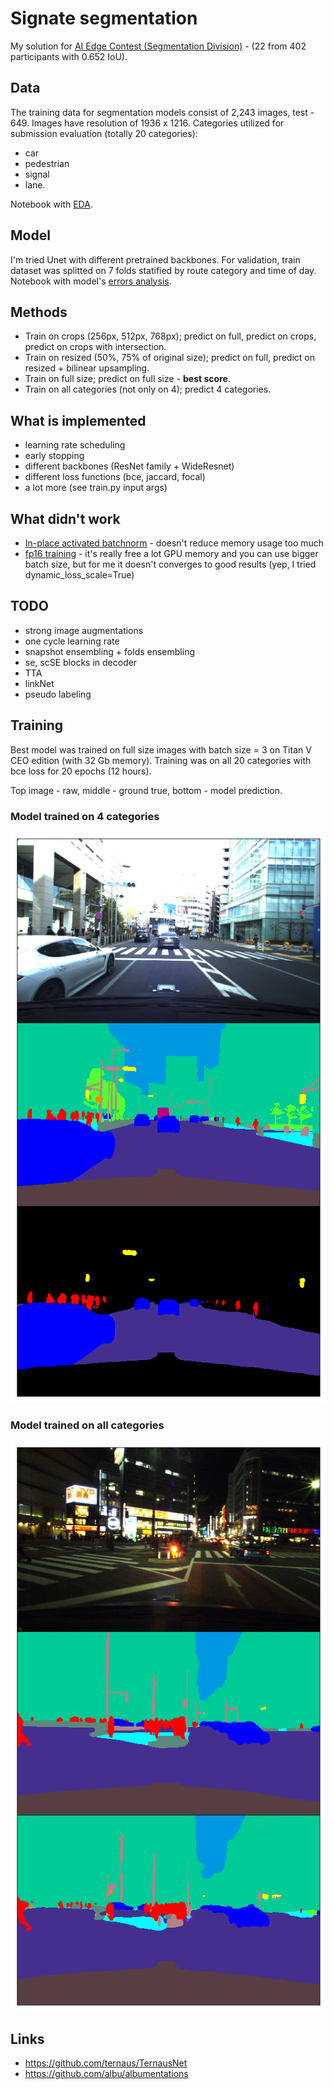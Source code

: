 # Signate segmentation
My solution for [AI Edge Contest (Segmentation Division)](https://signate.jp/competitions/143) - (22 from 402 participants with 0.652 IoU).

## Data
The training data for segmentation models consist of 2,243 images, test - 649. Images have resolution of 1936 x 1216.
Categories utilized for submission evaluation (totally 20 categories):
- car
- pedestrian
- signal
- lane.

Notebook with [EDA](https://github.com/EvgenyKashin/signate_segmentation/blob/master/EDA.ipynb).

## Model
I'm tried Unet with different pretrained backbones. For validation, train dataset was splitted on 7 folds
statified by route category and time of day. Notebook with model's [errors analysis](https://github.com/EvgenyKashin/signate_segmentation/blob/master/Error_analysis.ipynb).

## Methods
- Train on crops (256px, 512px, 768px); predict on full, predict on crops, predict on crops with intersection.
- Train on resized (50%, 75% of original size); predict on full, predict on resized + bilinear upsampling.
- Train on full size; predict on full size - **best score**.
- Train on all categories (not only on 4); predict 4 categories.

## What is implemented
- learning rate scheduling
- early stopping
- different backbones (ResNet family + WideResnet)
- different loss functions (bce, jaccard, focal)
- a lot more (see train.py input args)

## What didn't work
- [In-place activated batchnorm](https://github.com/mapillary/inplace_abn) - doesn't reduce memory usage too much
- [fp16 training](https://github.com/NVIDIA/apex) - it's really free a lot GPU memory and you can use bigger batch size,
but for me it doesn't converges to good results (yep, I tried dynamic_loss_scale=True)

## TODO
- strong image augmentations
- one cycle learning rate
- snapshot ensembling + folds ensembling
- se, scSE blocks in decoder
- TTA
- linkNet
- pseudo labeling

## Training
Best model was trained on full size images with batch size = 3 on Titan V CEO edition (with 32 Gb memory). 
Training was on all 20 categories with bce loss for 20 epochs (12 hours).

Top image - raw, middle - ground true, bottom - model prediction.
### Model trained on 4 categories

<img src="imgs/img0.png">

### Model trained on all categories
<img src="imgs/img1.png">

## Links
- https://github.com/ternaus/TernausNet
- https://github.com/albu/albumentations